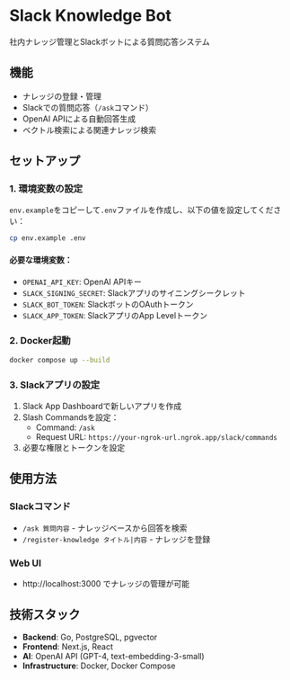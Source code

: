 # Slack Knowledge Bot

社内ナレッジ管理とSlackボットによる質問応答システム

## 機能

- ナレッジの登録・管理
- Slackでの質問応答（`/ask`コマンド）
- OpenAI APIによる自動回答生成
- ベクトル検索による関連ナレッジ検索

## セットアップ

### 1. 環境変数の設定

`env.example`をコピーして`.env`ファイルを作成し、以下の値を設定してください：

```bash
cp env.example .env
```

#### 必要な環境変数：

- `OPENAI_API_KEY`: OpenAI APIキー
- `SLACK_SIGNING_SECRET`: Slackアプリのサイニングシークレット
- `SLACK_BOT_TOKEN`: SlackボットのOAuthトークン
- `SLACK_APP_TOKEN`: SlackアプリのApp Levelトークン

### 2. Docker起動

```bash
docker compose up --build
```

### 3. Slackアプリの設定

1. Slack App Dashboardで新しいアプリを作成
2. Slash Commandsを設定：
   - Command: `/ask`
   - Request URL: `https://your-ngrok-url.ngrok.app/slack/commands`
3. 必要な権限とトークンを設定

## 使用方法

### Slackコマンド

- `/ask 質問内容` - ナレッジベースから回答を検索
- `/register-knowledge タイトル|内容` - ナレッジを登録

### Web UI

- http://localhost:3000 でナレッジの管理が可能

## 技術スタック

- **Backend**: Go, PostgreSQL, pgvector
- **Frontend**: Next.js, React
- **AI**: OpenAI API (GPT-4, text-embedding-3-small)
- **Infrastructure**: Docker, Docker Compose

